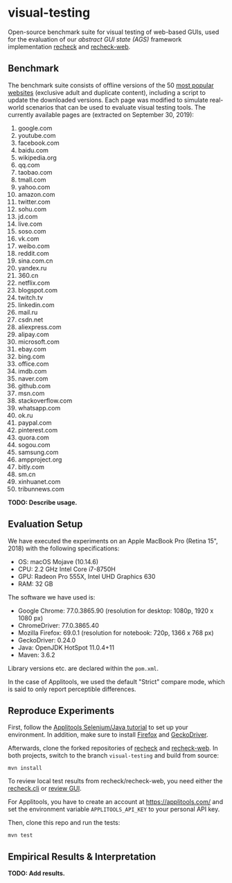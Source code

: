 # visual-testing

Open-source benchmark suite for visual testing of web-based GUIs, used for the evaluation of our _abstract GUI state (AGS)_ framework implementation [recheck](https://github.com/retest/recheck/) and [recheck-web](https://github.com/retest/recheck-web).

## Benchmark

The benchmark suite consists of offline versions of the 50 [most popular websites](https://en.wikipedia.org/wiki/List_of_most_popular_websites) (exclusive adult and duplicate content), including a script to update the downloaded versions. Each page was modified to simulate real-world scenarios that can be used to evaluate visual testing tools. The currently available pages are (extracted on September 30, 2019):

1. google.com
1. youtube.com
1. facebook.com
1. baidu.com
1. wikipedia.org
1. qq.com
1. taobao.com
1. tmall.com
1. yahoo.com
1. amazon.com
1. twitter.com
1. sohu.com
1. jd.com
1. live.com
1. soso.com
1. vk.com	
1. weibo.com
1. reddit.com
1. sina.com.cn
1. yandex.ru
1. 360.cn
1. netflix.com
1. blogspot.com
1. twitch.tv
1. linkedin.com
1. mail.ru
1. csdn.net
1. aliexpress.com
1. alipay.com
1. microsoft.com
1. ebay.com
1. bing.com
1. office.com
1. imdb.com
1. naver.com
1. github.com
1. msn.com
1. stackoverflow.com
1. whatsapp.com
1. ok.ru
1. paypal.com
1. pinterest.com
1. quora.com
1. sogou.com
1. samsung.com
1. ampproject.org
1. bitly.com
1. sm.cn
1. xinhuanet.com
1. tribunnews.com

**TODO: Describe usage.**

## Evaluation Setup

We have executed the experiments on an Apple MacBook Pro (Retina 15", 2018) with the following specifications:

* OS: macOS Mojave (10.14.6)
* CPU: 2.2 GHz Intel Core i7-8750H
* GPU: Radeon Pro 555X, Intel UHD Graphics 630
* RAM: 32 GB

The software we have used is:

* Google Chrome: 77.0.3865.90 (resolution for desktop: 1080p, 1920 x 1080 px)
* ChromeDriver: 77.0.3865.40
* Mozilla Firefox: 69.0.1 (resolution for notebook: 720p, 1366 x 768 px)
* GeckoDriver: 0.24.0
* Java: OpenJDK HotSpot 11.0.4+11
* Maven: 3.6.2

Library versions etc. are declared within the `pom.xml`.

In the case of Applitools, we used the default "Strict" compare mode, which is said to only report perceptible differences.

## Reproduce Experiments

First, follow the [Applitools Selenium/Java tutorial](https://applitools.com/tutorials/selenium-java.html) to set up your environment. In addition, make sure to install [Firefox](https://mozilla.org/en/firefox/) and [GeckoDriver](https://firefox-source-docs.mozilla.org/testing/geckodriver/).

Afterwards, clone the forked repositories of [recheck](https://github.com/beatngu13/recheck/) and [recheck-web](https://github.com/beatngu13/recheck-web/). In both projects, switch to the branch `visual-testing` and build from source:

```
mvn install
```

To review local test results from recheck/recheck-web, you need either the [recheck.cli](https://github.com/retest/recheck.cli/) or [review GUI](https://retest.de/review/).

For Applitools, you have to create an account at https://applitools.com/ and set the environment variable `APPLITOOLS_API_KEY` to your personal API key.

Then, clone this repo and run the tests:

```
mvn test
```

## Empirical Results & Interpretation

**TODO: Add results.**
